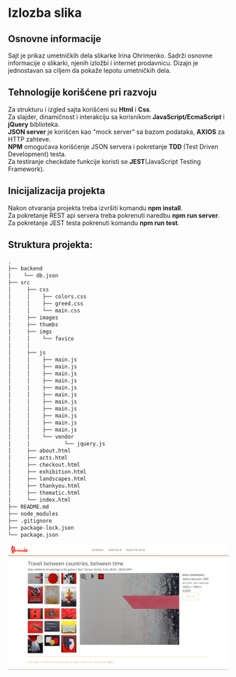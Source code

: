 # Izlozba slika

## Osnovne informacije

Sajt je prikaz umetničkih dela slikarke Irina Ohrimenko. Sadrži osnovne informacije o slikarki, njenih izložbi i internet prodavnicu. Dizajn je jednostavan sa ciljem da pokaže lepotu umetničkih dela.

## Tehnologije korišćene pri razvoju

Za strukturu i izgled sajta korišćeni su <b>Html</b> i <b>Css</b>.<br> 
Za slajder, dinamičnost i interakciju sa korisnikom <b>JavaScript/EcmaScript</b> i <b>jQuery</b> biblioteka.<br>
<b>JSON server</b> je korišćen kao "mock server" sa bazom podataka, <b>AXIOS</b> za HTTP zahteve.<br>
<b>NPM</b> omogućava korišćenje JSON servera i pokretanje <b>TDD </b>(Test Driven Development) testa.<br>
Za testiranje checkdate funkcije koristi se <b>JEST</b>(JavaScript Testing Framework).  

## Inicijalizacija projekta

Nakon otvaranja projekta treba izvršiti komandu <b>npm install</b>.<br> 
Za pokretanje REST api servera treba pokrenuti naredbu <b>npm run server</b>. <br>
Za pokretanje JEST testa pokrenuti komandu <b>npm run test</b>.

## Struktura projekta:
```
.
├── backend
│    └── db.json
├── src
│     ├── css
│     │    ├── colors.css
│     │    ├── greed.css
│     │    └── main.css
│     ├── images
│     ├── thumbs
│     ├── imgs
│     │    └── favico
│     │ 
│     ├── js
│     │    ├── main.js
│     │    ├── main.js
│     │    ├── main.js
│     │    ├── main.js
│     │    ├── main.js
│     │    ├── main.js
│     │    ├── main.js
│     │    ├── main.js
│     │    ├── main.js
│     │    ├── main.js
│     │    ├── main.js
│     │    └── vendor
│     │           └── jquery.js
│     ├── about.html
│     ├── acts.html
│     ├── checkout.html
│     ├── exhibition.html
│     ├── landscapes.html
│     ├── thankyou.html
│     ├── thematic.html
│     └── index.html
├── README.md
├── node_modules
├── .gitignore
├── package-lock.json
└── package.json
```

![Izlozba Screen1](screenshots/Izlozba.png)